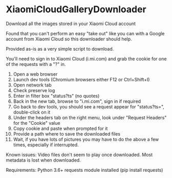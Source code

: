 # XiaomiCloudGalleryDownloader
Download all the images stored in your Xiaomi Cloud account

Found that you can't perform an easy "take out" like you can with a Google account from Xiaomi Cloud so this downloader should help.

Provided as-is as a very simple script to download.

You'll need to sign in to Xiaomi Cloud (i.mi.com) and grab the cookie for one of the requests with a "?" in.

1) Open a web browser
2) Launch dev tools (Chromium browsers either F12 or Ctrl+Shift+I)
3) Open network tab
4) Check preserve log
5) Enter in filter box "status?ts" (no quotes)
6) Back in the new tab, browse to "i.mi.com", sign in if required
7) Go back to dev tools, you should see a request appear for "status?ts=<some extra numbers here>", double-click on it
8) Under the headers tab on the right menu, look under "Request Headers" for the "Cookie" value
9) Copy cookie and paste when prompted for it
10) Provide a path where to save the downloaded files
11) Wait, if you have lots of pictures you may have to do the above a few times, especially if interrupted.


Known issues:
Video files don't seem to play once downloaded.
Most metadata is lost when downloaded.

Requirements:
Python 3.6+
requests module installed (pip install requests)